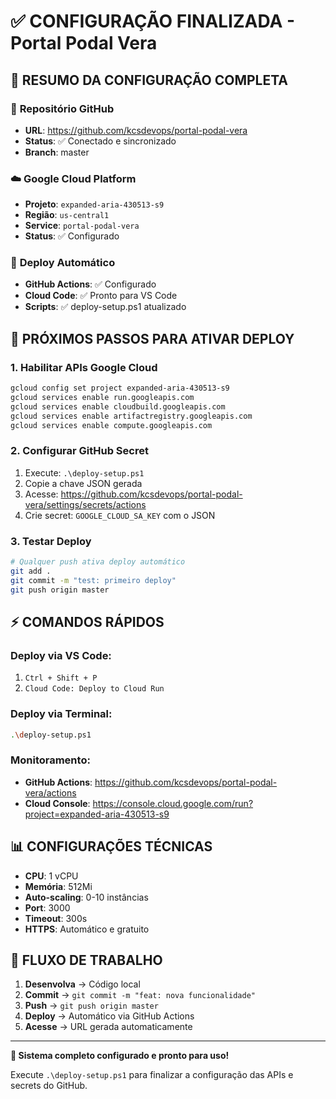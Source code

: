 # ✅ CONFIGURAÇÃO FINALIZADA - Portal Podal Vera

## 🎯 **RESUMO DA CONFIGURAÇÃO COMPLETA**

### 📁 **Repositório GitHub**
- **URL**: https://github.com/kcsdevops/portal-podal-vera
- **Status**: ✅ Conectado e sincronizado
- **Branch**: master

### ☁️ **Google Cloud Platform**  
- **Projeto**: `expanded-aria-430513-s9`
- **Região**: `us-central1`
- **Service**: `portal-podal-vera`
- **Status**: ✅ Configurado

### 🚀 **Deploy Automático**
- **GitHub Actions**: ✅ Configurado
- **Cloud Code**: ✅ Pronto para VS Code
- **Scripts**: ✅ deploy-setup.ps1 atualizado

## 🔧 **PRÓXIMOS PASSOS PARA ATIVAR DEPLOY**

### 1. **Habilitar APIs Google Cloud**
```bash
gcloud config set project expanded-aria-430513-s9
gcloud services enable run.googleapis.com
gcloud services enable cloudbuild.googleapis.com  
gcloud services enable artifactregistry.googleapis.com
gcloud services enable compute.googleapis.com
```

### 2. **Configurar GitHub Secret**
1. Execute: `.\deploy-setup.ps1`
2. Copie a chave JSON gerada
3. Acesse: https://github.com/kcsdevops/portal-podal-vera/settings/secrets/actions
4. Crie secret: `GOOGLE_CLOUD_SA_KEY` com o JSON

### 3. **Testar Deploy**
```bash
# Qualquer push ativa deploy automático
git add .
git commit -m "test: primeiro deploy"
git push origin master
```

## ⚡ **COMANDOS RÁPIDOS**

### Deploy via VS Code:
1. `Ctrl + Shift + P`
2. `Cloud Code: Deploy to Cloud Run`

### Deploy via Terminal:
```bash
.\deploy-setup.ps1
```

### Monitoramento:
- **GitHub Actions**: https://github.com/kcsdevops/portal-podal-vera/actions
- **Cloud Console**: https://console.cloud.google.com/run?project=expanded-aria-430513-s9

## 📊 **CONFIGURAÇÕES TÉCNICAS**

- **CPU**: 1 vCPU
- **Memória**: 512Mi  
- **Auto-scaling**: 0-10 instâncias
- **Port**: 3000
- **Timeout**: 300s
- **HTTPS**: Automático e gratuito

## 🔄 **FLUXO DE TRABALHO**

1. **Desenvolva** → Código local
2. **Commit** → `git commit -m "feat: nova funcionalidade"`  
3. **Push** → `git push origin master`
4. **Deploy** → Automático via GitHub Actions
5. **Acesse** → URL gerada automaticamente

---

**🎉 Sistema completo configurado e pronto para uso!** 

Execute `.\deploy-setup.ps1` para finalizar a configuração das APIs e secrets do GitHub.